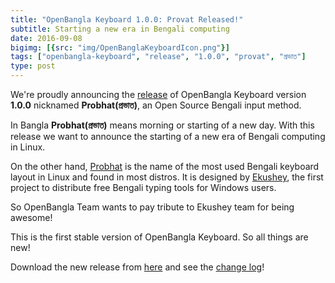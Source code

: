 ```yaml
---
title: "OpenBangla Keyboard 1.0.0: Provat Released!"
subtitle: Starting a new era in Bengali computing
date: 2016-09-08
bigimg: [{src: "img/OpenBanglaKeyboardIcon.png"}]
tags: ["openbangla-keyboard", "release", "1.0.0", "provat", "প্রভাত"]
type: post
---
```


We're proudly announcing the [release](https://github.com/OpenBangla/OpenBangla-Keyboard/releases/tag/1.0.0) of OpenBangla Keyboard version **1.0.0** nicknamed **Probhat(প্রভাত)**, an Open Source Bengali input method.
<!--more-->

In Bangla **Probhat(প্রভাত)** means morning or starting of a new day. With this release we want to announce the starting of a new era of Bengali computing in Linux.

On the other hand, [Probhat](http://www.ekushey.org/?page/probhat_layout) is the name of the most used Bengali keyboard layout in Linux and found in most distros. It is designed by [Ekushey](http://www.ekushey.org/), the first project to distribute free Bengali typing tools for Windows users.

So OpenBangla Team wants to pay tribute to Ekushey team for being awesome!

This is the first stable version of OpenBangla Keyboard. So all things are new!

Download the new release from [here](http://openbangla.github.io/download) and see the [change log](https://github.com/OpenBangla/OpenBangla-Keyboard/blob/master/CHANGELOG.md)!